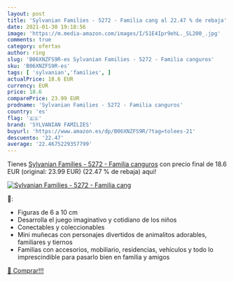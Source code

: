 ```yaml
---
layout: post
title: 'Sylvanian Families - 5272 - Familia cang al 22.47 % de rebaja'
date: 2021-01-30 19:18:56
image: 'https://m.media-amazon.com/images/I/51E4Ipr9ehL._SL200_.jpg'
comments: true
category: ofertas
author: ring
slug: 'B06XNZFS9R-es Sylvanian Families - 5272 - Familia canguros'
sku: 'B06XNZFS9R-es'
tags: [ 'sylvanian','families', ]
actualPrice: 18.6 EUR
currency: EUR
price: 18.6
comparePrice: 23.99 EUR
prodname: 'Sylvanian Families - 5272 - Familia canguros'
country: 'es'
flag: '🇪🇸'
brand: 'SYLVANIAN FAMILIES'
buyurl: 'https://www.amazon.es/dp/B06XNZFS9R/?tag=tolees-21'
descuento: '22.47'
average: '22.4675229357799'
---
```


Tienes [Sylvanian Families - 5272 - Familia canguros](https://www.amazon.es/dp/B06XNZFS9R/?tag=tolees-21) con precio final de  18.6 EUR (original: 23.99 EUR) (22.47 %  de rebaja) aqui!

[![Sylvanian Families - 5272 - Familia cang](https://m.media-amazon.com/images/I/51E4Ipr9ehL._SL200_.jpg)](https://www.amazon.es/dp/B06XNZFS9R/?tag=tolees-21)

🔎:

- Figuras de 6 a 10 cm
- Desarrolla el juego imaginativo y cotidiano de los niños
- Conectables y coleccionables
- Mini muñecas con personajes divertidos de animalitos adorables, familiares y tiernos
- Familias con accesorios, mobiliario, residencias, vehículos y todo lo imprescindible para pasarlo bien en familia y amigos

[🛒 Comprar!!!](https://www.amazon.es/dp/B06XNZFS9R/?tag=tolees-21)
